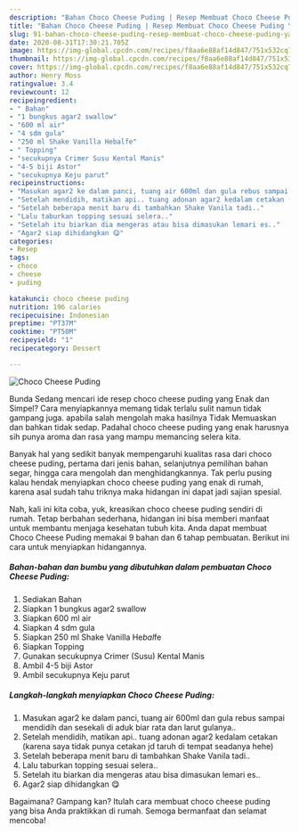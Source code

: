 ```yaml
---
description: "Bahan Choco Cheese Puding | Resep Membuat Choco Cheese Puding Yang Enak Banget"
title: "Bahan Choco Cheese Puding | Resep Membuat Choco Cheese Puding Yang Enak Banget"
slug: 91-bahan-choco-cheese-puding-resep-membuat-choco-cheese-puding-yang-enak-banget
date: 2020-08-31T17:30:21.705Z
image: https://img-global.cpcdn.com/recipes/f8aa6e88af14d847/751x532cq70/choco-cheese-puding-foto-resep-utama.jpg
thumbnail: https://img-global.cpcdn.com/recipes/f8aa6e88af14d847/751x532cq70/choco-cheese-puding-foto-resep-utama.jpg
cover: https://img-global.cpcdn.com/recipes/f8aa6e88af14d847/751x532cq70/choco-cheese-puding-foto-resep-utama.jpg
author: Henry Moss
ratingvalue: 3.4
reviewcount: 12
recipeingredient:
- " Bahan"
- "1 bungkus agar2 swallow"
- "600 ml air"
- "4 sdm gula"
- "250 ml Shake Vanilla Hebalfe"
- " Topping"
- "secukupnya Crimer Susu Kental Manis"
- "4-5 biji Astor"
- "secukupnya Keju parut"
recipeinstructions:
- "Masukan agar2 ke dalam panci, tuang air 600ml dan gula rebus sampai mendidih dan sesekali di aduk biar rata dan larut gulanya.."
- "Setelah mendidih, matikan api.. tuang adonan agar2 kedalam cetakan (karena saya tidak punya cetakan jd taruh di tempat seadanya hehe)"
- "Setelah beberapa menit baru di tambahkan Shake Vanila tadi.."
- "Lalu taburkan topping sesuai selera.."
- "Setelah itu biarkan dia mengeras atau bisa dimasukan lemari es.."
- "Agar2 siap dihidangkan 😋"
categories:
- Resep
tags:
- choco
- cheese
- puding

katakunci: choco cheese puding 
nutrition: 196 calories
recipecuisine: Indonesian
preptime: "PT37M"
cooktime: "PT50M"
recipeyield: "1"
recipecategory: Dessert

---
```



![Choco Cheese Puding](https://img-global.cpcdn.com/recipes/f8aa6e88af14d847/751x532cq70/choco-cheese-puding-foto-resep-utama.jpg)

Bunda Sedang mencari ide resep choco cheese puding yang Enak dan Simpel? Cara menyiapkannya memang tidak terlalu sulit namun tidak gampang juga. apabila salah mengolah maka hasilnya Tidak Memuaskan dan bahkan tidak sedap. Padahal choco cheese puding yang enak harusnya sih punya aroma dan rasa yang mampu memancing selera kita.

Banyak hal yang sedikit banyak mempengaruhi kualitas rasa dari choco cheese puding, pertama dari jenis bahan, selanjutnya pemilihan bahan segar, hingga cara mengolah dan menghidangkannya. Tak perlu pusing kalau hendak menyiapkan choco cheese puding yang enak di rumah, karena asal sudah tahu triknya maka hidangan ini dapat jadi sajian spesial.




Nah, kali ini kita coba, yuk, kreasikan choco cheese puding sendiri di rumah. Tetap berbahan sederhana, hidangan ini bisa memberi manfaat untuk membantu menjaga kesehatan tubuh kita. Anda dapat membuat Choco Cheese Puding memakai 9 bahan dan 6 tahap pembuatan. Berikut ini cara untuk menyiapkan hidangannya.

<!--inarticleads1-->

##### Bahan-bahan dan bumbu yang dibutuhkan dalam pembuatan Choco Cheese Puding:

1. Sediakan  Bahan
1. Siapkan 1 bungkus agar2 swallow
1. Siapkan 600 ml air
1. Siapkan 4 sdm gula
1. Siapkan 250 ml Shake Vanilla He*bal*fe
1. Siapkan  Topping
1. Gunakan secukupnya Crimer (Susu) Kental Manis
1. Ambil 4-5 biji Astor
1. Ambil secukupnya Keju parut




<!--inarticleads2-->

##### Langkah-langkah menyiapkan Choco Cheese Puding:

1. Masukan agar2 ke dalam panci, tuang air 600ml dan gula rebus sampai mendidih dan sesekali di aduk biar rata dan larut gulanya..
1. Setelah mendidih, matikan api.. tuang adonan agar2 kedalam cetakan (karena saya tidak punya cetakan jd taruh di tempat seadanya hehe)
1. Setelah beberapa menit baru di tambahkan Shake Vanila tadi..
1. Lalu taburkan topping sesuai selera..
1. Setelah itu biarkan dia mengeras atau bisa dimasukan lemari es..
1. Agar2 siap dihidangkan 😋




Bagaimana? Gampang kan? Itulah cara membuat choco cheese puding yang bisa Anda praktikkan di rumah. Semoga bermanfaat dan selamat mencoba!
